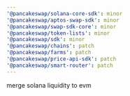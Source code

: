 ```yaml
---
'@pancakeswap/solana-core-sdk': minor
'@pancakeswap/aptos-swap-sdk': minor
'@pancakeswap/swap-sdk-core': minor
'@pancakeswap/token-lists': minor
'@pancakeswap/sdk': minor
'@pancakeswap/chains': patch
'@pancakeswap/farms': patch
'@pancakeswap/price-api-sdk': patch
'@pancakeswap/smart-router': patch
---
```


merge solana liquidity to evm
